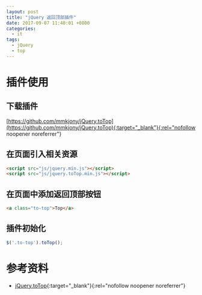 ```yaml
---
layout: post
title: "jQuery 返回顶部插件"
date: 2017-09-07 11:40:01 +0800
categories:
  - it
tags:
  - jQuery
  - top
---
```


# 插件使用
## 下载插件  
[https://github.com/mmkjony/jQuery.toTop](https://github.com/mmkjony/jQuery.toTop){:target="_blank"}{:rel="nofollow noopener noreferrer"}
  
## 在页面引入相关资源  
```html
<script src="js/jquery.min.js"></script>
<script src="js/jquery.toTop.min.js"></script>
```

## 在页面中添加返回顶部按钮  
```html
<a class="to-top">Top</a>
```

## 插件初始化  
```javascript
$('.to-top').toTop();
```
<!-- more -->

# 参考资料
- [jQuery.toTop](https://github.com/mmkjony/jQuery.toTop/blob/master/README.md){:target="_blank"}{:rel="nofollow noopener noreferrer"}  
